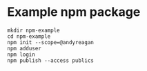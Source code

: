# Example npm package

```
mkdir npm-example
cd npm-example
npm init --scope=@andyreagan
npm adduser
npm login
npm publish --access publics
```
